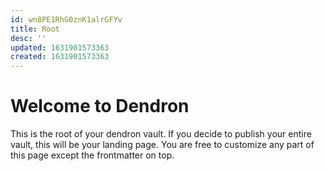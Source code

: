 ```yaml
---
id: wn8PE1RhG0znK1alrGFYv
title: Root
desc: ''
updated: 1631901573363
created: 1631901573363
---
```

# Welcome to Dendron

This is the root of your dendron vault. If you decide to publish your entire vault, this will be your landing page. You are free to customize any part of this page except the frontmatter on top. 
